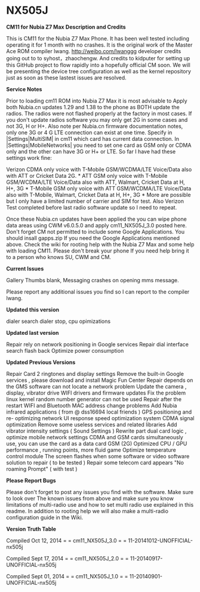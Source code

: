 NX505J
======

**CM11 for Nubia Z7 Max**
**Description and Credits**

This is CM11 for the Nubia Z7 Max Phone. It has been well tested including operating it for 1 month
with no crashes. It is the original work of the Master Ace ROM compiler lwang. http://weibo.com/lwanggg
developer credits going out to to syhost，zhaochengw.  And credits to kidputer for setting
up this GitHub project to flow rapidly into a hopefully official CM soon. We will be presenting the device
tree configuration as well as the kernel repository just as soon as these lastest issues are resolved. 

**Service Notes**

Prior to loading cm11 ROM into Nubia Z7 Max it is most advisable to Apply
both Nubia.cn updates 1.29 and 1.38 to the phone as BOTH update the
radios.  The radios were not flashed properly at the factory in most
cases. If you don't update radios software you may only get
2G in some cases and not 3G, H or H+.
Also note per Nubia.cn firmware documentation notes,
only one 3G or 4 G LTE connection can exist at one time. Specify in
|Settings|MultiSIM| in cm11 which card has current data connection. In
|Settings|MobileNetworks| you need to set one card as GSM only or CDMA
only and the other can have 3G or H+ or LTE. So far I have had these
settings work fine:

Verizon CDMA only voice with
T-Mobile GSM/WCDMA/LTE Voice/Data also with ATT or Cricket Data 2G.
*
ATT GSM only voice with
T-Mobile GSM/WCDMA/LTE Voice/Data also with ATT, Walmart, Cricket Data at H, H+, 3G
*
T-Mobile GSM only voice with
ATT GSM/WCDMA/LTE Voice/Data also with T-Mobile, Walmart, Cricket Data at H, H+, 3G
*
More are possible but I only have a limited number of carrier and SIM for test. Also Verizon Test
completed before last radio software update so I need to repeat.

Once these Nubia.cn updates have been applied the you can wipe phone data
areas using CWM v6.0.5.0 and apply cm11_NX505J_3.0 posted here.  Don't forget CM not
permitted to include some Google Applications.  You should insall gapps.zip
If you need the Google Applications mentioned above.  Check the wiki for rooting
help with the Nubia Z7 Max and some help with loading CM11. Please don't break your phone
If you need help bring it to a person who knows SU, CWM and CM.

**Current Issues**

Gallery Thumbs blank, Messaging crashes on opening mms message.  

Please report any additional issues you find so I can report to the compiler lwang.

**Updated this version**

dialer search dialer stop, 
cpu opimizations

**Updated last version**

Repair rely on network positioning in Google services
Repair dial interface search flash back
Optimize power consumption

**Updated Previous Versions**

Repair Card 2 ringtones and display settings
Remove the built-in Google services , please download and install Magic Fun Center
Repair depends on the GMS software can not locate a network problem
Update the camera , display, vibrator drive
WIFI drivers and firmware updates
Fix the problem linux kernel random number generator can not be used
Repair after the restart WIFI and Bluetooth MAC address change problems
Add Nubia infrared applications ( from @ dss16694 local friends )
GPS positioning and re- optimizing network
UI response speed optimization system
CDMA signal optimization
Remove some useless services and related libraries
Add vibrator intensity settings ( Sound Settings )
Rewrite part dual card logic , optimize mobile network settings
CDMA and GSM cards simultaneously use, you can use the card as a data card GSM (2G)
Optimized CPU / GPU performance , running points, more fluid game
Optimize temperature control module
The screen flashes when some software or video software solution to repair ( to be tested )
Repair some telecom card appears "No roaming Prompt" ( with test )

**Please Report Bugs**

Please don't forget to post any issues you find with the software.  Make sure to look over
The known issues from above and make sure you know limitations of multi-radio use and how to
set multi radio use explained in this readme.  In addition to rooting help we will also make 
a multi-radio configuration guide in the Wiki.

**Version Truth Table**

Compiled Oct 12, 2014 = = cm11_NX505J_3.0 = = 11-20141012-UNOFFICIAL-nx505j

Compiled Sept 17, 2014 = = cm11_NX505J_2.0 = = 11-20140917-UNOFFICIAL-nx505j

Compiled Sept 01, 2014 = = cm11_NX505J_1.0 = = 11-20140901-UNOFFICIAL-nx505j
